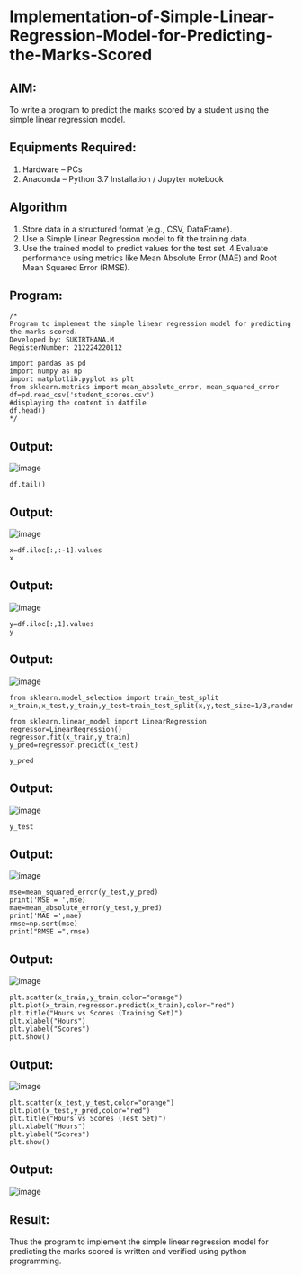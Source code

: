 # Implementation-of-Simple-Linear-Regression-Model-for-Predicting-the-Marks-Scored

## AIM:
To write a program to predict the marks scored by a student using the simple linear regression model.

## Equipments Required:
1. Hardware – PCs
2. Anaconda – Python 3.7 Installation / Jupyter notebook

## Algorithm
1. Store data in a structured format (e.g., CSV, DataFrame).
2. Use a Simple Linear Regression model to fit the training data.
3. Use the trained model to predict values for the test set.
4.Evaluate performance using metrics like Mean Absolute Error (MAE) and Root Mean Squared Error (RMSE). 

## Program:
```
/*
Program to implement the simple linear regression model for predicting the marks scored.
Developed by: SUKIRTHANA.M
RegisterNumber: 212224220112

import pandas as pd 
import numpy as np
import matplotlib.pyplot as plt
from sklearn.metrics import mean_absolute_error, mean_squared_error
df=pd.read_csv('student_scores.csv')
#displaying the content in datfile
df.head()
*/
```
## Output:

![image](https://github.com/user-attachments/assets/d804cf16-5228-4db9-93d1-3428f75692cf)

```
df.tail()
```
## Output:
![image](https://github.com/user-attachments/assets/14175561-2d69-4906-b4d9-2219c2322e04)

```
x=df.iloc[:,:-1].values
x
```
## Output:
![image](https://github.com/user-attachments/assets/74f88050-4327-4033-964c-3e47284c19bd)

```
y=df.iloc[:,1].values
y
```
## Output:
![image](https://github.com/user-attachments/assets/a8483f06-eda4-43e6-b64a-430162e46fee)

```
from sklearn.model_selection import train_test_split
x_train,x_test,y_train,y_test=train_test_split(x,y,test_size=1/3,random_state=0)
```
```
from sklearn.linear_model import LinearRegression
regressor=LinearRegression()
regressor.fit(x_train,y_train)
y_pred=regressor.predict(x_test)
```

```
y_pred
```
## Output:
![image](https://github.com/user-attachments/assets/43cf1218-0e2c-4937-880a-f3fa2877a216)

```
y_test
```
## Output:
![image](https://github.com/user-attachments/assets/7bfb3fec-b7ab-4d2f-b1c0-456f44642aa5)
```
mse=mean_squared_error(y_test,y_pred)
print('MSE = ',mse)
mae=mean_absolute_error(y_test,y_pred)
print('MAE =',mae)
rmse=np.sqrt(mse)
print("RMSE =",rmse)
```
## Output:
![image](https://github.com/user-attachments/assets/14f4545b-ccbb-4c82-97a9-b5b2756816e6)
```
plt.scatter(x_train,y_train,color="orange")
plt.plot(x_train,regressor.predict(x_train),color="red")
plt.title("Hours vs Scores (Training Set)")
plt.xlabel("Hours")
plt.ylabel("Scores")
plt.show()
```
## Output:
![image](https://github.com/user-attachments/assets/79659a03-5e1d-4429-bdfa-cf43173eaedc)

```
plt.scatter(x_test,y_test,color="orange")
plt.plot(x_test,y_pred,color="red")
plt.title("Hours vs Scores (Test Set)")
plt.xlabel("Hours")
plt.ylabel("Scores")
plt.show()
```
## Output:
![image](https://github.com/user-attachments/assets/299c89fe-ee44-4400-8d32-2df1392cae62)

## Result:
Thus the program to implement the simple linear regression model for predicting the marks scored is written and verified using python programming.

